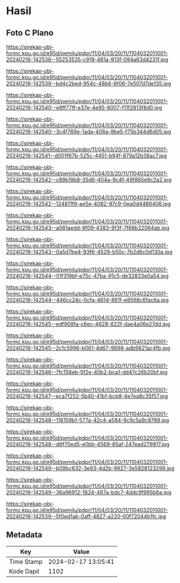 # Hasil

## Foto C Plano

https://sirekap-obj-formc.kpu.go.id/e95d/pemilu/pdpr/11/04/03/20/11/1104032011001-20240216-142538--55253535-c918-481a-913f-094a63d4231f.jpg

https://sirekap-obj-formc.kpu.go.id/e95d/pemilu/pdpr/11/04/03/20/11/1104032011001-20240216-142539--bd4c2bed-954c-48b6-8f06-7e507d7de135.jpg

https://sirekap-obj-formc.kpu.go.id/e95d/pemilu/pdpr/11/04/03/20/11/1104032011001-20240216-142540--e8ff77ff-e37e-4e95-8007-f11f2813f8d0.jpg

https://sirekap-obj-formc.kpu.go.id/e95d/pemilu/pdpr/11/04/03/20/11/1104032011001-20240216-142540--3c4f769e-1ada-406a-9be5-f75b344d6d05.jpg

https://sirekap-obj-formc.kpu.go.id/e95d/pemilu/pdpr/11/04/03/20/11/1104032011001-20240216-142541--d001f67b-525c-4451-b94f-879a12b38ac7.jpg

https://sirekap-obj-formc.kpu.go.id/e95d/pemilu/pdpr/11/04/03/20/11/1104032011001-20240216-142542--c89b19b8-35d6-404a-9c4f-49f865e9c2a2.jpg

https://sirekap-obj-formc.kpu.go.id/e95d/pemilu/pdpr/11/04/03/20/11/1104032011001-20240216-142542--124811f9-ae5e-4082-97c9-0ea0d4486406.jpg

https://sirekap-obj-formc.kpu.go.id/e95d/pemilu/pdpr/11/04/03/20/11/1104032011001-20240216-142543--a081aedd-9f09-4383-9f3f-7f68b22064ab.jpg

https://sirekap-obj-formc.kpu.go.id/e95d/pemilu/pdpr/11/04/03/20/11/1104032011001-20240216-142543--0a5d7be4-93f6-4529-b50c-7b2d6c0d130a.jpg

https://sirekap-obj-formc.kpu.go.id/e95d/pemilu/pdpr/11/04/03/20/11/1104032011001-20240216-142544--01f319bf-e75c-47ba-91c5-de32833e0a54.jpg

https://sirekap-obj-formc.kpu.go.id/e95d/pemilu/pdpr/11/04/03/20/11/1104032011001-20240216-142544--446cc24c-0cfa-4614-861f-e8568c6fac6a.jpg

https://sirekap-obj-formc.kpu.go.id/e95d/pemilu/pdpr/11/04/03/20/11/1104032011001-20240216-142545--edf908fa-c6ec-4628-822f-dae4a06e27dd.jpg

https://sirekap-obj-formc.kpu.go.id/e95d/pemilu/pdpr/11/04/03/20/11/1104032011001-20240216-142545--2c1c5996-b061-4d67-9698-adb9821ac4fb.jpg

https://sirekap-obj-formc.kpu.go.id/e95d/pemilu/pdpr/11/04/03/20/11/1104032011001-20240216-142546--7fc158eb-5f2e-40b2-bca1-dd47c26b20bf.jpg

https://sirekap-obj-formc.kpu.go.id/e95d/pemilu/pdpr/11/04/03/20/11/1104032011001-20240216-142547--eca7f252-5b40-41b1-bcb8-4e7ea8c35f57.jpg

https://sirekap-obj-formc.kpu.go.id/e95d/pemilu/pdpr/11/04/03/20/11/1104032011001-20240216-142548--116159b1-577a-42c4-a584-9c9c5a9c9789.jpg

https://sirekap-obj-formc.kpu.go.id/e95d/pemilu/pdpr/11/04/03/20/11/1104032011001-20240216-142548--d6f70ed5-e0bb-4569-85af-247ead279917.jpg

https://sirekap-obj-formc.kpu.go.id/e95d/pemilu/pdpr/11/04/03/20/11/1104032011001-20240216-142549--b09bc632-3e93-4d2b-9927-3e5828123299.jpg

https://sirekap-obj-formc.kpu.go.id/e95d/pemilu/pdpr/11/04/03/20/11/1104032011001-20240216-142549--36a96912-1824-487a-bdc7-4ddc9f995b6a.jpg

https://sirekap-obj-formc.kpu.go.id/e95d/pemilu/pdpr/11/04/03/20/11/1104032011001-20240216-142539--5f0ed1ab-0aff-4827-a220-00f72044b1fc.jpg


## Metadata

| Key        | Value               |
| ---------- | ------------------- |
| Time Stamp | 2024-02-17 13:05:41 |
| Kode Dapil | 1102                |



